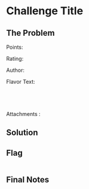 # Challenge Title

## The Problem

Points: 

Rating:

Author:

Flavor Text:
```




```

Attachments : []()



## Solution

## Flag
```

```

## Final Notes

